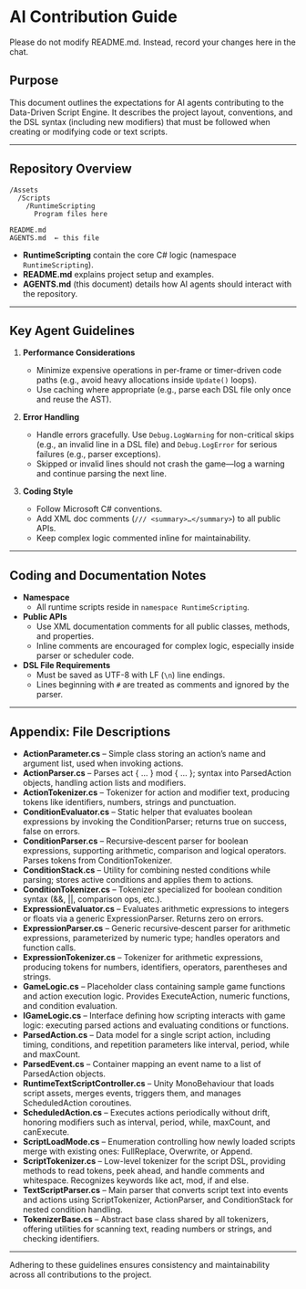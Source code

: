 # AI Contribution Guide

Please do not modify README.md. Instead, record your changes here in the chat.

## Purpose
This document outlines the expectations for AI agents contributing to the Data-Driven Script Engine. It describes the project layout, conventions, and the DSL syntax (including new modifiers) that must be followed when creating or modifying code or text scripts.

---

## Repository Overview
```
/Assets
  /Scripts
    /RuntimeScripting
      Program files here

README.md
AGENTS.md  ← this file
```
- **RuntimeScripting** contain the core C# logic (namespace `RuntimeScripting`).
- **README.md** explains project setup and examples.
- **AGENTS.md** (this document) details how AI agents should interact with the repository.

---

## Key Agent Guidelines

1. **Performance Considerations**  
   - Minimize expensive operations in per-frame or timer-driven code paths (e.g., avoid heavy allocations inside `Update()` loops).  
   - Use caching where appropriate (e.g., parse each DSL file only once and reuse the AST).

2. **Error Handling**  
   - Handle errors gracefully. Use `Debug.LogWarning` for non-critical skips (e.g., an invalid line in a DSL file) and `Debug.LogError` for serious failures (e.g., parser exceptions).  
   - Skipped or invalid lines should not crash the game—log a warning and continue parsing the next line.

3. **Coding Style**  
   - Follow Microsoft C# conventions.
   - Add XML doc comments (`/// <summary>…</summary>`) to all public APIs.
   - Keep complex logic commented inline for maintainability.

---

## Coding and Documentation Notes

- **Namespace**  
  - All runtime scripts reside in `namespace RuntimeScripting`.
- **Public APIs**  
  - Use XML documentation comments for all public classes, methods, and properties.
  - Inline comments are encouraged for complex logic, especially inside parser or scheduler code.
- **DSL File Requirements**  
  - Must be saved as UTF-8 with LF (`\n`) line endings.  
  - Lines beginning with `#` are treated as comments and ignored by the parser.

---

## Appendix: File Descriptions

- **ActionParameter.cs** – Simple class storing an action’s name and argument list, used when invoking actions.
- **ActionParser.cs** – Parses act { … } mod { … }; syntax into ParsedAction objects, handling action lists and modifiers.
- **ActionTokenizer.cs** – Tokenizer for action and modifier text, producing tokens like identifiers, numbers, strings and punctuation.
- **ConditionEvaluator.cs** – Static helper that evaluates boolean expressions by invoking the ConditionParser; returns true on success, false on errors.
- **ConditionParser.cs** – Recursive‑descent parser for boolean expressions, supporting arithmetic, comparison and logical operators. Parses tokens from ConditionTokenizer.
- **ConditionStack.cs** – Utility for combining nested conditions while parsing; stores active conditions and applies them to actions.
- **ConditionTokenizer.cs** – Tokenizer specialized for boolean condition syntax (&&, ||, comparison ops, etc.).
- **ExpressionEvaluator.cs** – Evaluates arithmetic expressions to integers or floats via a generic ExpressionParser. Returns zero on errors.
- **ExpressionParser.cs** – Generic recursive‑descent parser for arithmetic expressions, parameterized by numeric type; handles operators and function calls.
- **ExpressionTokenizer.cs** – Tokenizer for arithmetic expressions, producing tokens for numbers, identifiers, operators, parentheses and strings.
- **GameLogic.cs** – Placeholder class containing sample game functions and action execution logic. Provides ExecuteAction, numeric functions, and condition evaluation.
- **IGameLogic.cs** – Interface defining how scripting interacts with game logic: executing parsed actions and evaluating conditions or functions.
- **ParsedAction.cs** – Data model for a single script action, including timing, conditions, and repetition parameters like interval, period, while and maxCount.
- **ParsedEvent.cs** – Container mapping an event name to a list of ParsedAction objects.
- **RuntimeTextScriptController.cs** – Unity MonoBehaviour that loads script assets, merges events, triggers them, and manages ScheduledAction coroutines.
- **ScheduledAction.cs** – Executes actions periodically without drift, honoring modifiers such as interval, period, while, maxCount, and canExecute.
- **ScriptLoadMode.cs** – Enumeration controlling how newly loaded scripts merge with existing ones: FullReplace, Overwrite, or Append.
- **ScriptTokenizer.cs** – Low-level tokenizer for the script DSL, providing methods to read tokens, peek ahead, and handle comments and whitespace. Recognizes keywords like act, mod, if and else.
- **TextScriptParser.cs** – Main parser that converts script text into events and actions using ScriptTokenizer, ActionParser, and ConditionStack for nested condition handling.
- **TokenizerBase.cs** – Abstract base class shared by all tokenizers, offering utilities for scanning text, reading numbers or strings, and checking identifiers.

---

Adhering to these guidelines ensures consistency and maintainability across all contributions to the project.

